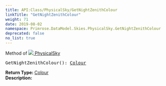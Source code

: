 ```yaml
---
title: API:Class/PhysicalSky/GetNightZenithColour
linkTitle: "GetNightZenithColour"
weight: 71
date: 2019-08-02
namespace: Primrose.DataModel.Skies.PhysicalSky.GetNightZenithColour
deprecated: false
no_list: true
---
```

Method of <a href="/docs/api-reference/Class/PhysicalSky"><img src="/icons/silk/sky.png"/>&nbsp;PhysicalSky</a>
<pre class="method-declaration">
GetNightZenithColour(): <a class="type" href="/docs/api-reference/DataType/Colour">Colour</a></pre>
<b>Return Type: </b>
<a class="type" href="/docs/api-reference/DataType/Colour">Colour</a>
<br/>
<b>Description: </b>